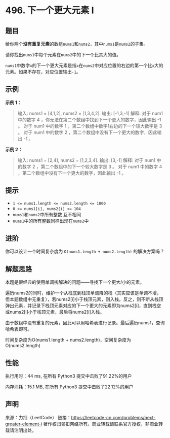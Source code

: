 # 496. 下一个更大元素 I

## 题目

给你两个**没有重复元素**的数组`nums1`和`nums2`，其中`nums1`是`nums2`的子集。

请你找出`nums1`中每个元素在`nums2`中的下一个比其大的值。

`nums1`中数字`x`的下一个更大元素是指`x`在`nums2`中对应位置的右边的第一个比`x`大的元素。如果不存在，对应位置输出`-1`。


## 示例

**示例 1：**

> 输入: nums1 = [4,1,2], nums2 = [1,3,4,2].
> 输出: [-1,3,-1]
> 解释:
>     对于 num1 中的数字 4 ，你无法在第二个数组中找到下一个更大的数字，因此输出 -1 。
>     对于 num1 中的数字 1 ，第二个数组中数字1右边的下一个较大数字是 3 。
>    对于 num1 中的数字 2 ，第二个数组中没有下一个更大的数字，因此输出 -1 。

**示例 2：**

> 输入: nums1 = [2,4], nums2 = [1,2,3,4].
> 输出: [3,-1]
> 解释:
>     对于 num1 中的数字 2 ，第二个数组中的下一个较大数字是 3 。
>     对于 num1 中的数字 4 ，第二个数组中没有下一个更大的数字，因此输出 -1 。

## 提示

* `1 <= nums1.length <= nums2.length <= 1000`
* `0 <= nums1[i], nums2[i] <= 104`
* `nums1`和`nums2`中所有整数 互不相同
* `nums1`中的所有整数同样出现在`nums2`中

## 进阶

你可以设计一个时间复杂度为 `O(nums1.length + nums2.length)` 的解决方案吗？

## 解题思路

本题是很经典的使用单调栈解决的问题——寻找下一个更大/小的元素。

遍历nums2的同时，维护一个从栈底到栈顶单调降的栈（其实应该是单调不增，但本题数组中无重复），若nums2[i]小于栈顶元素，则入栈。反之，则不断从栈顶弹出元素，并记录下栈顶元素对应的下一个更大的元素即为nums2[i]，直到栈空或nums2[i]小于栈顶元素，最后将nums2[i]入栈。

由于数组中没有重复的元素，因此可以用哈希表进行记录。最后遍历nums1，查询哈希表即可。

时间复杂度为O(nums1.length + nums2.length)，空间复杂度为O(nums2.length)

## 性能

执行用时：44 ms, 在所有 Python3 提交中击败了91.22%的用户

内存消耗：15.1 MB, 在所有 Python3 提交中击败了22.12%的用户

## 声明

来源：力扣（LeetCode）
链接：https://leetcode-cn.com/problems/next-greater-element-i
著作权归领扣网络所有。商业转载请联系官方授权，非商业转载请注明出处。